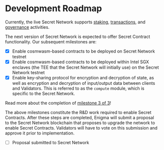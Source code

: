 # Development Roadmap

Currently, the live Secret Network supports [staking](../validators-and-full-nodes/secret-nodes.md), [transactions](transactions.md), and [governance](governance.md) activities.

The next version of Secret Network is expected to offer Secret Contract functionality. Our subsequent milestones are:

- [x] Enable cosmwasm-based contracts to be deployed on Secret Network testnet
- [x] Enable cosmwasm-based contracts to be deployed within Intel SGX enclaves (the TEE that the Secret Network will initially use) on the Secret Network testnet
- [x] Enable key-sharing protocol for encryption and decryption of state, as well as encryption and decryption of input/output data between clients and Validators. This is referred to as the `compute` module, which is specific to the Secret Network.

Read more about the completion of [milestone 3 of 3](https://blog.scrt.network/secret-contracts-update-milestone-3-of-3-is-complete)!

The above milestones constitute the R&D work required to enable Secret Contracts. After these steps are completed, Enigma will submit a proposal to the Secret Network blockchain that proposes to upgrade the network to enable Secret Contracts. Validators will have to vote on this submission and approve it prior to implementation.

- [ ] Proposal submitted to Secret Network

